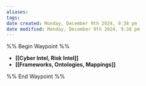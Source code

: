 ```yaml
---
aliases: 
tags: 
date created: Monday, December 9th 2024, 9:38 pm
date modified: Monday, December 9th 2024, 9:38 pm
---
```


%% Begin Waypoint %%
- **[[Cyber Intel, Risk Intel]]**
- **[[Frameworks, Ontologies, Mappings]]**

%% End Waypoint %%